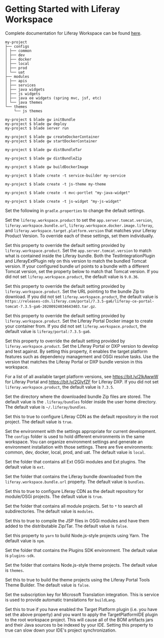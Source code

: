 # Getting Started with Liferay Workspace

Complete documentation for Liferay Workspace can be found
[here](https://learn.liferay.com/dxp/7.x/en/developing-applications/tooling/liferay-workspace.html).

```
my-project
├── configs
│ ├── common
│ ├── dev
│ ├── docker
│ ├── local
│ ├── prod
│ └── uat
├── modules
│ ├── apis
│ ├── services
│ ├── java widgets
│ ├── js widgets
│ ├── java ee widgets (spring mvc, jsf, etc)
│ └── java themes
└── themes
    └── js themes
```

```
my-project $ blade gw initBundle
my-project $ blade gw deploy   
my-project $ blade server run
```
```
my-project $ blade gw createDockerContainer
my-project $ blade gw startDockerContainer
```


```
my-project $ blade gw distBundleTar
```

```
my-project $ blade gw distBundleZip
```

```
my-project $ blade gw buildDockerImage
```


```
my-project $ blade create -t service-builder my-service
```

```
my-project $ blade create -t js-theme my-theme
```

```
my-project $ blade create -t mvc-portlet "my-java-widget"
```

```
my-project $ blade create -t js-widget "my-js-widget"
```


Set the following in `gradle.properties` to change the default settings.

Set the `liferay.workspace.product` to set the `app.server.tomcat.version`,
`liferay.workspace.bundle.url`, `liferay.workspace.docker.image.liferay`, and
`liferay.workspace.target.platform.version` that matches your Liferay Product
Version. To override each of these settings, set them individually.

Set this property to override the default setting provided by
`liferay.workspace.product`. Set the `app.server.tomcat.version` to match what
is contained inside the Liferay bundle. Both the TestIntegrationPlugin and
LiferayExtPlugin rely on this version to match the bundled Tomcat version. If
your configured bundle url points to a bundle with a different Tomcat version,
set the property below to match that Tomcat version. If you did not set
`liferay.workspace.product`, the default value is `9.0.36`.

Set this property to override the default setting provided by
`liferay.workspace.product`. Set the URL pointing to the bundle Zip to
download. If you did not set `liferay.workspace.product`, the default value is
`https://releases-cdn.liferay.com/portal/7.3.5-ga6/liferay-ce-portal-tomcat-7.3.5-ga6-20200924034643403.tar.gz`.

Set this property to override the default setting provided by
`liferay.workspace.product`. Set the Liferay Portal Docker image to create
your container from. If you did not set `liferay.workspace.product`, the
default value is `liferay/portal:7.3.5-ga6`.

Set this property to override the default setting provided by
`liferay.workspace.product`. Set the Liferay Portal or DXP version to
develop and test against. By setting this property, it enables the target
platform features such as dependency management and OSGi resolve tasks. Use the
version that matches the Liferay Portal or DXP bundle version in this workspace.

For a list of all available target platform versions, see
https://bit.ly/2IkAwwW for Liferay Portal and https://bit.ly/2GIyfZF for
Liferay DXP. If you did not set `liferay.workspace.product`, the default value
is `7.3.5`.

Set the directory where the downloaded bundle Zip files are stored. The default
value is the `.liferay/bundles` folder inside the user home directory. The
default value is `~/.liferay/bundles`.

Set this to true to configure Liferay CDN as the default repository in the root
project. The default value is `true`.

Set the environment with the settings appropriate for current development. The
`configs` folder is used to hold different environments in the same workspace.
You can organize environment settings and generate an environment installation
with those settings. There are five environments: common, dev, docker, local,
prod, and uat. The default value is `local`.

Set the folder that contains all Ext OSGi modules and Ext plugins. The default
value is `ext`.

Set the folder that contains the Liferay bundle downloaded from the
`liferay.workspace.bundle.url` property. The default value is `bundles`.

Set this to true to configure Liferay CDN as the default repository for
module/OSGi projects. The default value is `true`.

Set the folder that contains all module projects. Set to `*` to search all
subdirectories. The default value is `modules`.

Set this to true to compile the JSP files in OSGi modules and have them added
to the distributable Zip/Tar. The default value is `false`.

Set this property to `yarn` to build Node.js-style projects using Yarn. The
default value is `npm`.

Set the folder that contains the Plugins SDK environment. The default value is
`plugins-sdk`.

Set the folder that contains Node.js-style theme projects. The default value is
`themes`.

Set this to true to build the theme projects using the Liferay Portal Tools
Theme Builder. The default value is `false`.

Set the subscription key for Microsoft Translation integration. This is service  
is used to provide automatic translations for `buildLang`.

Set this to true if you have enabled the Target Platform plugin (i.e. you have
set the above property) and you want to apply the TargetPlatformIDE plugin to
the root workspace project. This will cause all of the BOM artifacts jars and
their Java sources to be indexed by your IDE. Setting this property to true can
slow down your IDE's project synchronization.